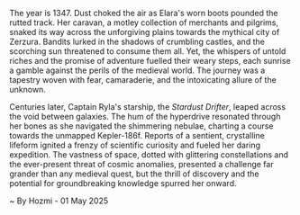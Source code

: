 
The year is 1347.  Dust choked the air as Elara's worn boots pounded the rutted track.  Her caravan, a motley collection of merchants and pilgrims, snaked its way across the unforgiving plains towards the mythical city of Zerzura.  Bandits lurked in the shadows of crumbling castles, and the scorching sun threatened to consume them all. Yet, the whispers of untold riches and the promise of adventure fuelled their weary steps, each sunrise a gamble against the perils of the medieval world.  The journey was a tapestry woven with fear, camaraderie, and the intoxicating allure of the unknown.


Centuries later, Captain Ryla's starship, the *Stardust Drifter*, leaped across the void between galaxies.  The hum of the hyperdrive resonated through her bones as she navigated the shimmering nebulae, charting a course towards the unmapped Kepler-186f.  Reports of a sentient, crystalline lifeform ignited a frenzy of scientific curiosity and fueled her daring expedition.  The vastness of space, dotted with glittering constellations and the ever-present threat of cosmic anomalies, presented a challenge far grander than any medieval quest, but the thrill of discovery and the potential for groundbreaking knowledge spurred her onward.

~ By Hozmi - 01 May 2025

